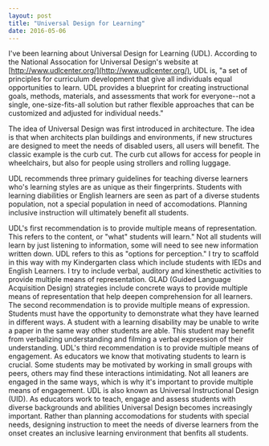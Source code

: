 ```yaml
---
layout: post
title: "Universal Design for Learning"
date: 2016-05-06
---
```


I've been learning about Universal Design for Learning (UDL). According to the National Assocation for Universal Design's website at [http://www.udlcenter.org/](http://www.udlcenter.org/), UDL is, "a set of principles for curriculum development that give all individuals equal opportunities to learn. UDL provides a blueprint for creating instructional goals, methods, materials, and assessments that work for everyone--not a single, one-size-fits-all solution but rather flexible approaches that can be customized and adjusted for individual needs."

The idea of Universal Design was first introduced in architecture. The idea is that when architects plan buildings and environments, if new structures are designed to meet the needs of disabled users, all users will benefit. The classic example is the curb cut. The curb cut allows for access for people in wheelchairs, but also for people using strollers and rolling luggage. 

UDL recommends three primary guidelines for teaching diverse learners who's learning styles are as unique as their fingerprints. Students with learning diabilities or English learners are seen as part of a diverse students population, not a special population in need of accomodations. Planning inclusive instruction will ultimately benefit all students.

UDL's first recommendation is to provide multiple means of representation. This refers to the content, or "what" students will learn." Not all students will learn by just listening to information, some will need to see new information written down. UDL refers to this as "options for perception." I try to scaffold in this way with my Kindergarten class which include students with IEDs and English Learners. I try to include verbal, auditory and kinesthetic activities to provide multiple means of representation. GLAD (Guided Language Acquisition Design) strategies include concrete ways to provide multiple means of representation that help deepen comprehension for all learners.
The second recommendation is to provide multiple means of expression. Students must have the opportunity to demonstrate what they have learned in different ways. A student with a learning disability may be unable to write a paper in the same way other students are able. This student may benefit from verbalizing understanding and filming a verbal expression of their understanding.
UDL's third recommendation is to provide multiple means of engagement. As educators we know that motivating students to learn is crucial. Some students may be motivated by working in small groups with peers, others may find these interactions intimidating. Not all leaners are engaged in the same ways, which is why it's important to provide multiple means of engagement. 
UDL is also known as Universal Instructional Design (UID). As educators work to teach, engage and assess students with diverse backgrounds and abilities Universal Design becomes increasingly important. Rather than planning accomodations for students with special needs, designing instruction to meet the needs of diverse learners from the onset creates an inclusive learning environment that benfits all students.
